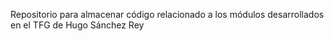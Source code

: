 Repositorio para almacenar código relacionado a los módulos desarrollados en el TFG de Hugo Sánchez Rey
